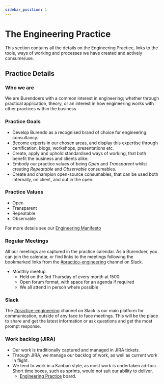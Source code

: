 ```yaml
---
sidebar_position: 1
---
```

# The Engineering Practice

This section contains all the details on the Engineering Practice, links to the tools, ways of working and processes we have created and actively consume/use.

## Practice Details

### Who we are  

We are Burendoers with a common interest in engineering; whether through practical application, theory, or an interest in how engineering works with other practices within the business.

### Practice Goals  

- Develop Burendo as a recognised brand of choice for engineering consultancy.
- Become experts in our chosen areas, and display this expertise through certification, blogs, workshops, presentations etc.
- Create, apply and uphold standardised ways of working, that both benefit the business and clients alike.
- Embody our practice values of being _Open_ and _Transparent_ whilst creating _Repeatable_ and _Observable_ consumables.
- Create and champion open-source consumables, that can be used both internally, on client, and out in the open.

### Practice Values

- Open
- Transparent
- Repeatable
- Observable

For more details see our [Engineering Manifesto](man.md)

### Regular Meetings  

All our meetings are captured in the practice calendar. As a Burendoer, you can join the calendar, or find links to the meetings following the bookmarked links from the [#practice-engineering](https://burendo.slack.com/archives/C03QE1AKHPG) channel on Slack.

- Monthly meetup.
  - Held on the 3rd Thursday of every month at 1500.
  - Open forum format, with space for an agenda if required
  - We all attend in person where possible


### Slack

The [#practice-engineering](https://burendo.slack.com/archives/C03QE1AKHPG) channel on Slack is our main platform for communication, outside of any face to face meetings.  This will be the place to share and get the latest information or ask questions and get the most prompt response.

### Work backlog (JIRA)  

- Our work is traditionally captured and managed in JIRA tickets.  
- Through JIRA, we manage our backlog of work, as well as current work in flight.  
- We tend to work in a Kanban style, as most work is undertaken ad-hoc.  Short time boxes, such as sprints, would not suit our ability to deliver.
  - [Engineering Practice](https://burendo.atlassian.net/jira/software/c/projects/EP/boards/48) board.
